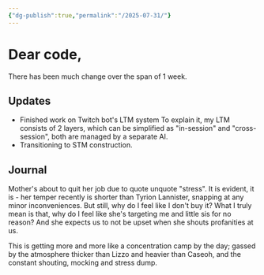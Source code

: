 ```yaml
---
{"dg-publish":true,"permalink":"/2025-07-31/"}
---
```


# Dear code,
There has been much change over the span of 1 week.

## Updates
- Finished work on Twitch bot's LTM system
  To explain it, my LTM consists of 2 layers, which can be simplified as "in-session" and "cross-session", both are managed by a separate AI.
- Transitioning to STM construction.

## Journal
Mother's about to quit her job due to quote unquote "stress".
It is evident, it is - her temper recently is shorter than Tyrion Lannister, snapping at any minor inconveniences. But still, why do I feel like I don't buy it?
What I truly mean is that, why do I feel like she's targeting me and little sis for no reason? And she expects us to not be upset when she shouts profanities at us.

This is getting more and more like a concentration camp by the day; gassed by the atmosphere thicker than Lizzo and heavier than Caseoh, and the constant shouting, mocking and stress dump.